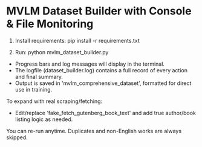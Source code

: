 MVLM Dataset Builder with Console & File Monitoring
==================================================

1. Install requirements:
   pip install -r requirements.txt

2. Run:
   python mvlm_dataset_builder.py

- Progress bars and log messages will display in the terminal.
- The logfile (dataset_builder.log) contains a full record of every action and final summary.
- Output is saved in 'mvlm_comprehensive_dataset', formatted for direct use in training.

To expand with real scraping/fetching:
- Edit/replace 'fake_fetch_gutenberg_book_text' and add true author/book listing logic as needed.

You can re-run anytime. Duplicates and non-English works are always skipped.
